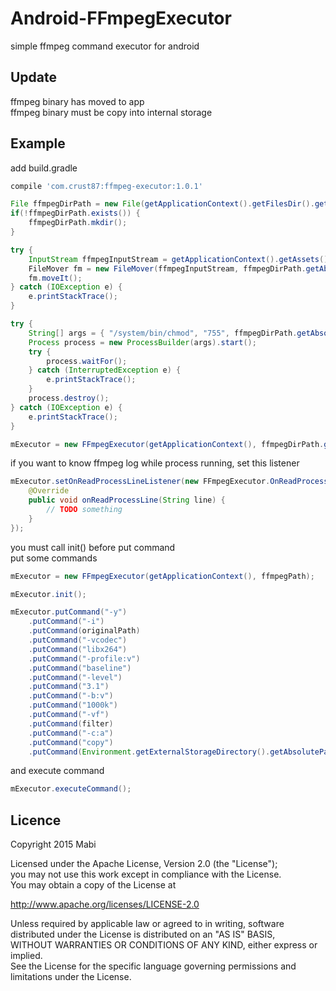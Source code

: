 # Android-FFmpegExecutor
simple ffmpeg command executor for android

## Update
ffmpeg binary has moved to app<br />
ffmpeg binary must be copy into internal storage

## Example

add build.gradle<br />
``` groovy
compile 'com.crust87:ffmpeg-executor:1.0.1'
```

```java
File ffmpegDirPath = new File(getApplicationContext().getFilesDir().getAbsolutePath() + "/ffmpeg");
if(!ffmpegDirPath.exists()) {
    ffmpegDirPath.mkdir();
}

try {
    InputStream ffmpegInputStream = getApplicationContext().getAssets().open("ffmpeg");
    FileMover fm = new FileMover(ffmpegInputStream, ffmpegDirPath.getAbsolutePath() + "/ffmpeg");
    fm.moveIt();
} catch (IOException e) {
    e.printStackTrace();
}

try {
    String[] args = { "/system/bin/chmod", "755", ffmpegDirPath.getAbsolutePath() + "/ffmpeg" };
    Process process = new ProcessBuilder(args).start();
    try {
        process.waitFor();
    } catch (InterruptedException e) {
        e.printStackTrace();
    }
    process.destroy();
} catch (IOException e) {
    e.printStackTrace();
}

mExecutor = new FFmpegExecutor(getApplicationContext(), ffmpegDirPath.getAbsolutePath() + "/ffmpeg");
```

if you want to know ffmpeg log while process running, set this listener 
```java
mExecutor.setOnReadProcessLineListener(new FFmpegExecutor.OnReadProcessLineListener() {
    @Override
    public void onReadProcessLine(String line) {
        // TODO something
    }
});
```

you must call init() before put command<br/>
put some commands
```java
mExecutor = new FFmpegExecutor(getApplicationContext(), ffmpegPath);

mExecutor.init();

mExecutor.putCommand("-y")
    .putCommand("-i")
    .putCommand(originalPath)
    .putCommand("-vcodec")
    .putCommand("libx264")
    .putCommand("-profile:v")
    .putCommand("baseline")
    .putCommand("-level")
    .putCommand("3.1")
    .putCommand("-b:v")
    .putCommand("1000k")
    .putCommand("-vf")
    .putCommand(filter)
    .putCommand("-c:a")
    .putCommand("copy")
    .putCommand(Environment.getExternalStorageDirectory().getAbsolutePath() + "/result.mp4");
```

and execute command
```java
mExecutor.executeCommand();
```

## Licence
Copyright 2015 Mabi

Licensed under the Apache License, Version 2.0 (the "License");<br/>
you may not use this work except in compliance with the License.<br/>
You may obtain a copy of the License at

http://www.apache.org/licenses/LICENSE-2.0

Unless required by applicable law or agreed to in writing, software<br/>
distributed under the License is distributed on an "AS IS" BASIS,<br/>
WITHOUT WARRANTIES OR CONDITIONS OF ANY KIND, either express or implied.<br/>
See the License for the specific language governing permissions and<br/>
limitations under the License.
